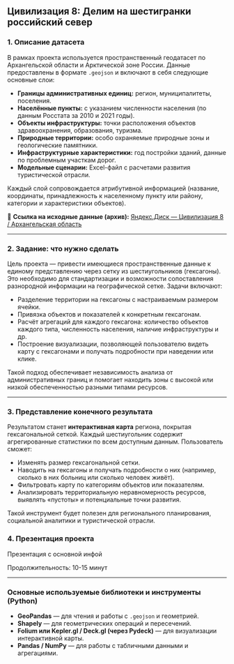 ## **Цивилизация 8: Делим на шестигранки российский север**

### **1. Описание датасета**

В рамках проекта используется пространственный геодатасет по Архангельской области и Арктической зоне России. Данные предоставлены в формате `.geojson` и включают в себя следующие основные слои:

* **Границы административных единиц:** регион, муниципалитеты, поселения.
* **Населённые пункты:** с указанием численности населения (по данным Росстата за 2010 и 2021 годы).
* **Объекты инфраструктуры:** точки расположения объектов здравоохранения, образования, туризма.
* **Природные территории:** особо охраняемые природные зоны и геологические памятники.
* **Инфраструктурные характеристики:** год постройки зданий, данные по проблемным участкам дорог.
* **Модельные сценарии:** Excel-файл с расчетами развития туристической отрасли.

Каждый слой сопровождается атрибутивной информацией (название, координаты, принадлежность к населенному пункту или району, категории и характеристики объектов).

📁 **Ссылка на исходные данные (архив):**
[Яндекс.Диск — Цивилизация 8 / Архангельская область](https://disk.yandex.ru/d/Wu13r7ymlUfOvw)

---

### **2. Задание: что нужно сделать**

Цель проекта — привести имеющиеся пространственные данные к единому представлению через сетку из шестиугольников (гексагоны). Это необходимо для стандартизации и возможности сопоставления разнородной информации на географической сетке. Задачи включают:

* Разделение территории на гексагоны с настраиваемым размером ячейки.
* Привязка объектов и показателей к конкретным гексагонам.
* Расчёт агрегаций для каждого гексагона: количество объектов каждого типа, численность населения, наличие инфраструктуры и др.
* Построение визуализации, позволяющей пользователю видеть карту с гексагонами и получать подробности при наведении или клике.

Такой подход обеспечивает независимость анализа от административных границ и помогает находить зоны с высокой или низкой обеспеченностью разными типами ресурсов.

---

### **3. Представление конечного результата**

Результатом станет **интерактивная карта** региона, покрытая гексагональной сеткой. Каждый шестиугольник содержит агрегированные статистики по всем доступным данным. Пользователь сможет:

* Изменять размер гексагональной сетки.
* Наводить на гексагоны и получать подробности о них (например, сколько в них больниц или сколько человек живёт).
* Фильтровать карту по категориям объектов или показателям.
* Анализировать территориальную неравномерность ресурсов, выявлять «пустоты» и потенциальные точки развития.

Такой инструмент будет полезен для регионального планирования, социальной аналитики и туристической отрасли.


### **4. Презентация проекта**

Презентация с основной инфой 

Продолжительность: 10-15 минут  

---

### **Основные используемые библиотеки и инструменты (Python)**

* **GeoPandas** — для чтения и работы с `.geojson` и геометрией.
* **Shapely** — для геометрических операций и пересечений.
* **Folium или Kepler.gl / Deck.gl (через Pydeck)** — для визуализации интерактивной карты.
* **Pandas / NumPy** — для работы с табличными данными и агрегациями.
